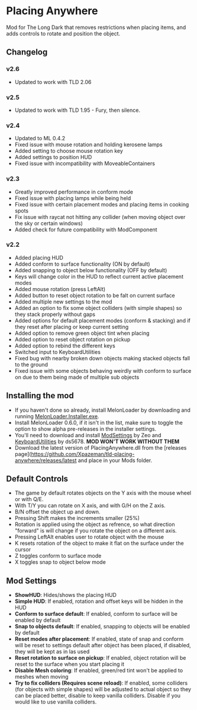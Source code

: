 # Placing Anywhere

Mod for The Long Dark that removes restrictions when placing items, and adds controls to rotate and position the object.

## Changelog

### v2.6
* Updated to work with TLD 2.06

### v2.5
* Updated to work with TLD 1.95 - Fury, then silence.

### v2.4
* Updated to ML 0.4.2
* Fixed issue with mouse rotation and holding kerosene lamps
* Added setting to choose mouse rotation key
* Added settings to position HUD
* Fixed issue with incompatibility with MoveableContainers

### v2.3
* Greatly improved performance in conform mode
* Fixed issue with placing lamps while being held
* Fixed issue with certain placement modes and placing items in cooking spots
* Fix issue with raycat not hitting any collider (when moving object over the sky or certain windows)
* Added check for future compatibility with ModComponent

### v2.2
* Added placing HUD
* Added conform to surface functionality (ON by default)
* Added snapping to object below functionality (OFF by default)
* Keys will change color in the HUD to reflect current active placement modes
* Added mouse rotation (press LeftAlt)
* Added button to reset object rotation to be falt on current surface
* Added multiple new settings to the mod
* Added an option to fix some object colliders (with simple shapes) so they stack properly without gaps
* Added options for default placement modes (conform & stacking) and if they reset after placing or keep current setting
* Added option to remove green object tint when placing
* Added option to reset object rotation on pickup
* Added option to rebind the different keys
* Switched input to KeyboardUtilities
* Fixed bug with nearby broken down objects making stacked objects fall to the ground
* Fixed issue with some objects behaving weirdly with conform to surface on due to them being made of multiple sub objects

## Installing the mod
* If you haven't done so already, install MelonLoader by downloading and running [MelonLoader.Installer.exe](https://github.com/HerpDerpinstine/MelonLoader/releases/latest/download/MelonLoader.Installer.exe).
* Install MelonLoader 0.6.0, if it isn't in the list, make sure to toggle the option to show alpha pre-releases in the installer settings.
* You'll need to download and install [ModSettings](https://github.com/zeobviouslyfakeacc/ModSettings/releases/latest/download/ModSettings.dll) by Zeo and [KeyboardUtilities](https://github.com/ds5678/KeyboardUtilities/releases/latest/download/KeyboardUtilities.dll) by ds5678. **MOD WON'T WORK WITHOUT THEM**
* Download the latest version of PlacingAnywhere.dll from the [releases page](https://github.com/Xpazeman/tld-placing-anywhere/releases/latest and place in your Mods folder.

## Default Controls
* The game by default rotates objects on the Y axis with the mouse wheel or with Q/E.
* With T/Y you can rotate on X axis, and with G/H on the Z axis.
* B/N offset the object up and down.
* Pressing Shift makes the increments smaller (25%)
* Rotation is applied using the object as refrence, so what direction "forward" is will change if you rotate the object on a different axis.
* Pressing LeftAlt enables user to rotate object with the mouse
* K resets rotation of the object to make it flat on the surface under the cursor
* Z toggles conform to surface mode
* X toggles snap to object below mode

## Mod Settings
* **ShowHUD**: Hides/shows the placing HUD
* **Simple HUD**: If enabled, rotation and offset keys will be hidden in the HUD
* **Conform to surface default**: If enabled, conform to surface will be enabled by default
* **Snap to objects default**: If enabled, snapping to objects will be enabled by default
* **Reset modes after placement**: If enabled, state of snap and conform will be reset to settings default after object has been placed, if disabled, they will be kept as in las used
* **Reset rotation to surface on pickup**: If enabled, object rotation will be reset to the surface when you start placing it
* **Disable Mesh coloring**: If enabled, green/red tint won't be applied to meshes when moving
* **Try to fix colliders (Requires scene reload)**: If enabled, some colliders (for objects with simple shapes) will be adjusted to actual object so they can be placed better, disable to keep vanilla colliders. Disable if you would like to use vanilla colliders.
